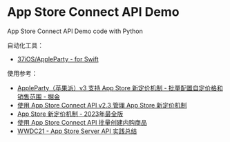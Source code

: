 # App Store Connect API Demo
App Store Connect API Demo code with Python

自动化工具：

- [37iOS/AppleParty - for Swift](https://github.com/37iOS/AppleParty)


使用参考：

- [AppleParty（苹果派）v3 支持 App Store 新定价机制 - 批量配置自定价格和销售范围 - 掘金](https://juejin.cn/post/7226327556198744122)
- [使用 App Store Connect API v2.3 管理 App Store 新定价机制](https://juejin.cn/post/7219298341462196281/)
- [App Store 新定价机制 - 2023年最全版](https://juejin.cn/post/7213022785366933559)
- [使用 App Store Connect API 批量创建内购商品](https://juejin.cn/post/7181099247956131896)
- [WWDC21 - App Store Server API 实践总结](https://juejin.cn/post/7056976669139009573)


